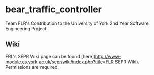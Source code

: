 bear_traffic_controller
=======================

Team FLR's Contribution to the University of York 2nd Year Software Engineering Project.

Wiki
----
FRL's SEPR Wiki page can be found [here](http://www-module.cs.york.ac.uk/sepr/wiki/index.php?title=FLR SEPR Wiki). Permissions are required.
